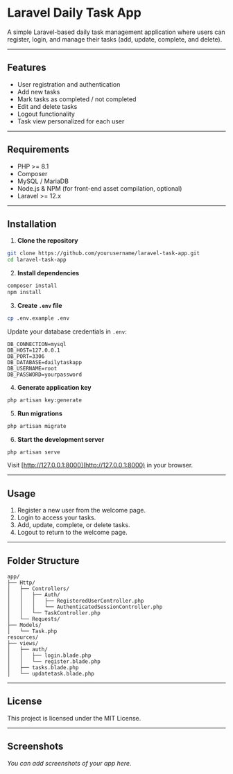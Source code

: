 # Laravel Daily Task App

A simple Laravel-based daily task management application where users can register, login, and manage their tasks (add, update, complete, and delete).

---

## Features

* User registration and authentication
* Add new tasks
* Mark tasks as completed / not completed
* Edit and delete tasks
* Logout functionality
* Task view personalized for each user

---

## Requirements

* PHP >= 8.1
* Composer
* MySQL / MariaDB
* Node.js & NPM (for front-end asset compilation, optional)
* Laravel >= 12.x

---

## Installation

1. **Clone the repository**

```bash
git clone https://github.com/yourusername/laravel-task-app.git
cd laravel-task-app
```

2. **Install dependencies**

```bash
composer install
npm install
```

3. **Create `.env` file**

```bash
cp .env.example .env
```

Update your database credentials in `.env`:

```
DB_CONNECTION=mysql
DB_HOST=127.0.0.1
DB_PORT=3306
DB_DATABASE=dailytaskapp
DB_USERNAME=root
DB_PASSWORD=yourpassword
```

4. **Generate application key**

```bash
php artisan key:generate
```

5. **Run migrations**

```bash
php artisan migrate
```

6. **Start the development server**

```bash
php artisan serve
```

Visit [http://127.0.0.1:8000](http://127.0.0.1:8000) in your browser.

---

## Usage

1. Register a new user from the welcome page.
2. Login to access your tasks.
3. Add, update, complete, or delete tasks.
4. Logout to return to the welcome page.

---

## Folder Structure

```
app/
├── Http/
│   ├── Controllers/
│   │   ├── Auth/
│   │   │   ├── RegisteredUserController.php
│   │   │   └── AuthenticatedSessionController.php
│   │   └── TaskController.php
│   └── Requests/
├── Models/
│   └── Task.php
resources/
├── views/
│   ├── auth/
│   │   ├── login.blade.php
│   │   └── register.blade.php
│   ├── tasks.blade.php
│   └── updatetask.blade.php
```

---

## License

This project is licensed under the MIT License.

---

## Screenshots

*You can add screenshots of your app here.*
